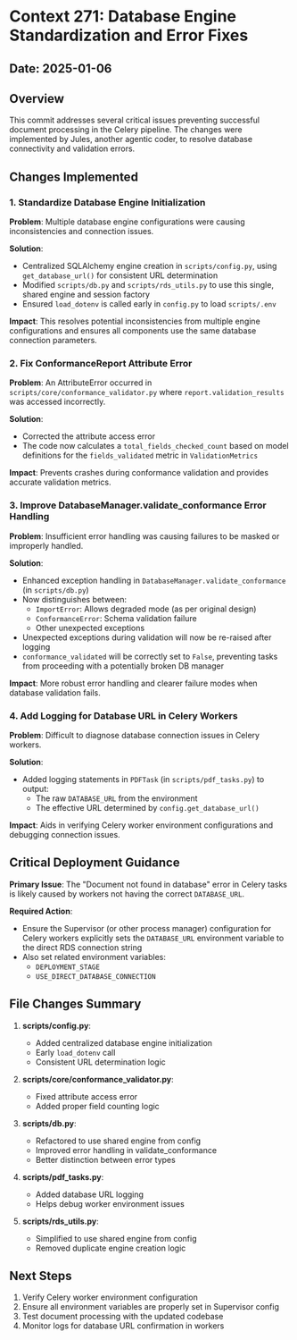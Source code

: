 # Context 271: Database Engine Standardization and Error Fixes

## Date: 2025-01-06

## Overview

This commit addresses several critical issues preventing successful document processing in the Celery pipeline. The changes were implemented by Jules, another agentic coder, to resolve database connectivity and validation errors.

## Changes Implemented

### 1. Standardize Database Engine Initialization

**Problem**: Multiple database engine configurations were causing inconsistencies and connection issues.

**Solution**:
- Centralized SQLAlchemy engine creation in `scripts/config.py`, using `get_database_url()` for consistent URL determination
- Modified `scripts/db.py` and `scripts/rds_utils.py` to use this single, shared engine and session factory
- Ensured `load_dotenv` is called early in `config.py` to load `scripts/.env`

**Impact**: This resolves potential inconsistencies from multiple engine configurations and ensures all components use the same database connection parameters.

### 2. Fix ConformanceReport Attribute Error

**Problem**: An AttributeError occurred in `scripts/core/conformance_validator.py` where `report.validation_results` was accessed incorrectly.

**Solution**:
- Corrected the attribute access error
- The code now calculates a `total_fields_checked_count` based on model definitions for the `fields_validated` metric in `ValidationMetrics`

**Impact**: Prevents crashes during conformance validation and provides accurate validation metrics.

### 3. Improve DatabaseManager.validate_conformance Error Handling

**Problem**: Insufficient error handling was causing failures to be masked or improperly handled.

**Solution**:
- Enhanced exception handling in `DatabaseManager.validate_conformance` (in `scripts/db.py`)
- Now distinguishes between:
  - `ImportError`: Allows degraded mode (as per original design)
  - `ConformanceError`: Schema validation failure
  - Other unexpected exceptions
- Unexpected exceptions during validation will now be re-raised after logging
- `conformance_validated` will be correctly set to `False`, preventing tasks from proceeding with a potentially broken DB manager

**Impact**: More robust error handling and clearer failure modes when database validation fails.

### 4. Add Logging for Database URL in Celery Workers

**Problem**: Difficult to diagnose database connection issues in Celery workers.

**Solution**:
- Added logging statements in `PDFTask` (in `scripts/pdf_tasks.py`) to output:
  - The raw `DATABASE_URL` from the environment
  - The effective URL determined by `config.get_database_url()`

**Impact**: Aids in verifying Celery worker environment configurations and debugging connection issues.

## Critical Deployment Guidance

**Primary Issue**: The "Document not found in database" error in Celery tasks is likely caused by workers not having the correct `DATABASE_URL`.

**Required Action**: 
- Ensure the Supervisor (or other process manager) configuration for Celery workers explicitly sets the `DATABASE_URL` environment variable to the direct RDS connection string
- Also set related environment variables:
  - `DEPLOYMENT_STAGE`
  - `USE_DIRECT_DATABASE_CONNECTION`

## File Changes Summary

1. **scripts/config.py**: 
   - Added centralized database engine initialization
   - Early `load_dotenv` call
   - Consistent URL determination logic

2. **scripts/core/conformance_validator.py**:
   - Fixed attribute access error
   - Added proper field counting logic

3. **scripts/db.py**:
   - Refactored to use shared engine from config
   - Improved error handling in validate_conformance
   - Better distinction between error types

4. **scripts/pdf_tasks.py**:
   - Added database URL logging
   - Helps debug worker environment issues

5. **scripts/rds_utils.py**:
   - Simplified to use shared engine from config
   - Removed duplicate engine creation logic

## Next Steps

1. Verify Celery worker environment configuration
2. Ensure all environment variables are properly set in Supervisor config
3. Test document processing with the updated codebase
4. Monitor logs for database URL confirmation in workers
